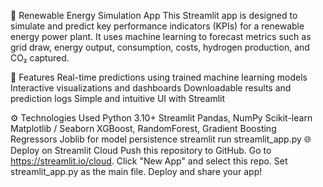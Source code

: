 🌱 Renewable Energy Simulation App
This Streamlit app is designed to simulate and predict key performance indicators (KPIs) for a renewable energy power plant. It uses machine learning to forecast metrics such as grid draw, energy output, consumption, costs, hydrogen production, and CO₂ captured.

🚀 Features
Real-time predictions using trained machine learning models
Interactive visualizations and dashboards
Downloadable results and prediction logs
Simple and intuitive UI with Streamlit

⚙️ Technologies Used
Python 3.10+
Streamlit
Pandas, NumPy
Scikit-learn
Matplotlib / Seaborn
XGBoost, RandomForest, Gradient Boosting Regressors
Joblib for model persistence
streamlit run streamlit_app.py
🌐 Deploy on Streamlit Cloud
Push this repository to GitHub.
Go to https://streamlit.io/cloud.
Click "New App" and select this repo.
Set streamlit_app.py as the main file.
Deploy and share your app!
